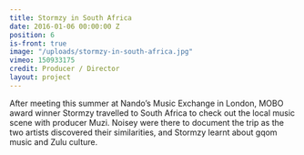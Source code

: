 ```yaml
---
title: Stormzy in South Africa
date: 2016-01-06 00:00:00 Z
position: 6
is-front: true
image: "/uploads/stormzy-in-south-africa.jpg"
vimeo: 150933175
credit: Producer / Director
layout: project
---
```


After meeting this summer at Nando’s Music Exchange in London, MOBO award winner Stormzy travelled to South Africa to check out the local music scene with producer Muzi. Noisey were there to document the trip as the two artists discovered their similarities, and Stormzy learnt about gqom music and Zulu culture.